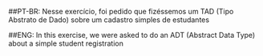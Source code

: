 ##PT-BR:
Nesse exercício, foi pedido que fizéssemos um TAD (Tipo Abstrato de Dado) sobre um cadastro simples de estudantes

##ENG:
In this exercise, we were asked to do an ADT (Abstract Data Type) about a simple student registration